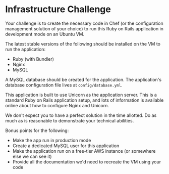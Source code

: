 # Infrastructure Challenge

Your challenge is to create the necessary code in Chef (or the configuration management solution of your choice) to run this Ruby on Rails application in development mode on an Ubuntu VM.

The latest stable versions of the following should be installed on the VM to run the application:
- Ruby (with Bundler)
- Nginx
- MySQL

A MySQL database should be created for the application. The application's database configuration file lives at `config/database.yml`.

This application is built to use Unicorn as the application server. This is a standard Ruby on Rails application setup, and lots of information is available online about how to configure Nginx and Unicorn.

We don't expect you to have a perfect solution in the time allotted. Do as much as is reasonable to demonstrate your technical abilities.

Bonus points for the following:
- Make the app run in production mode
- Create a dedicated MySQL user for this application
- Make the application run on a free-tier AWS instance (or somewhere else we can see it)
- Provide all the documentation we'd need to recreate the VM using your code
